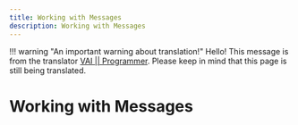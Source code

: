 ```yaml
---
title: Working with Messages
description: Working with Messages
---
```



!!! warning "An important warning about translation!"
    Hello! This message is from the translator [VAI || Programmer](https://github.com/Vadim-Khristenko).
    Please keep in mind that this page is still being translated.
    

# Working with Messages